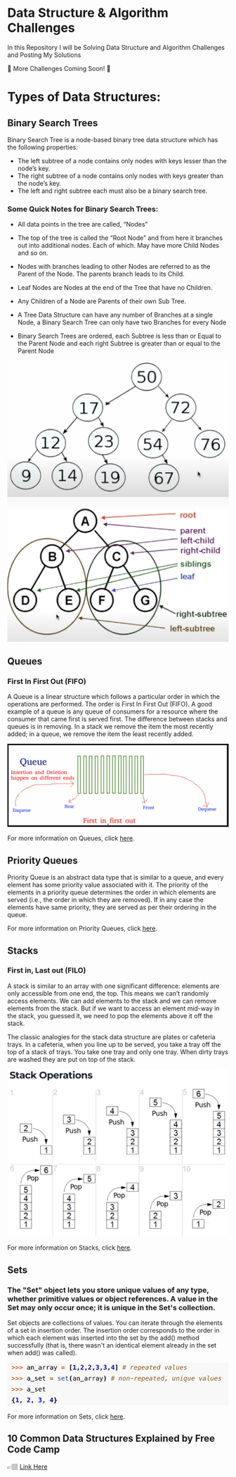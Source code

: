# Data Structure & Algorithm Challenges

In this Repository I will be Solving Data Structure and Algorithm Challenges and Posting My Solutions

🚧 More Challenges Coming Soon! 🚧

# Types of Data Structures:

## Binary Search Trees

Binary Search Tree is a node-based binary tree data structure which has the following properties:

- The left subtree of a node contains only nodes with keys lesser than the node’s key.
- The right subtree of a node contains only nodes with keys greater than the node’s key.
- The left and right subtree each must also be a binary search tree.

### Some Quick Notes for Binary Search Trees:

- All data points in the tree are called, “Nodes”

- The top of the tree is called the “Root Node” and from here it branches out into additional nodes. Each of which. May have more Child Nodes and so on.

- Nodes with branches leading to other Nodes are referred to as the Parent of the Node. The parents branch leads to its Child.

- Leaf Nodes are Nodes at the end of the Tree that have no Children.

- Any Children of a Node are Parents of their own Sub Tree.

- A Tree Data Structure can have any number of Branches at a single Node, a Binary Search Tree can only have two Branches for every Node

- Binary Search Trees are ordered, each Subtree is less than or Equal to the Parent Node and each right Subtree is greater than or equal to the Parent Node

![example snapshot](/images/binary-search-tree.png)
![example snapshot](/images/binary-search-tree-titles.png)

## Queues

### First In First Out (FIFO)

A Queue is a linear structure which follows a particular order in which the operations are performed. The order is First In First Out (FIFO). A good example of a queue is any queue of consumers for a resource where the consumer that came first is served first. The difference between stacks and queues is in removing. In a stack we remove the item the most recently added; in a queue, we remove the item the least recently added.

![example snapshot](/images/queue-example.png)

For more information on Queues, click [here](https://www.geeksforgeeks.org/queue-data-structure/).

## Priority Queues

Priority Queue is an abstract data type that is similar to a queue, and every element has some priority value associated with it. The priority of the elements in a priority queue determines the order in which elements are served (i.e., the order in which they are removed). If in any case the elements have same priority, they are served as per their ordering in the queue.

For more information on Priority Queues, click [here](https://www.geeksforgeeks.org/priority-queue-set-1-introduction/).

## Stacks

### First in, Last out (FILO)

A stack is similar to an array with one significant difference: elements are only accessible from one end, the top. This means we can’t randomly access elements. We can add elements to the stack and we can remove elements from the stack. But if we want to access an element mid-way in the stack, you guessed it, we need to pop the elements above it off the stack.

The classic analogies for the stack data structure are plates or cafeteria trays. In a cafeteria, when you line up to be served, you take a tray off the top of a stack of trays. You take one tray and only one tray. When dirty trays are washed they are put on top of the stack.

![example snapshot](/images/stack-example.png)

For more information on Stacks, click [here](https://jarednielsen.com/data-structure-stack-javascript/).

## Sets

### The "Set" object lets you store unique values of any type, whether primitive values or object references. A value in the Set may only occur once; it is unique in the Set's collection.

Set objects are collections of values. You can iterate through the elements of a set in insertion order. The insertion order corresponds to the order in which each element was inserted into the set by the add() method successfully (that is, there wasn't an identical element already in the set when add() was called).

![example snapshot](/images/set-example.png)

For more information on Sets, click [here](https://developer.mozilla.org/en-US/docs/Web/JavaScript/Reference/Global_Objects/Set).

## 10 Common Data Structures Explained by Free Code Camp

👉🏽 [Link Here](https://www.freecodecamp.org/news/10-common-data-structures-explained-with-videos-exercises-aaff6c06fb2b)
